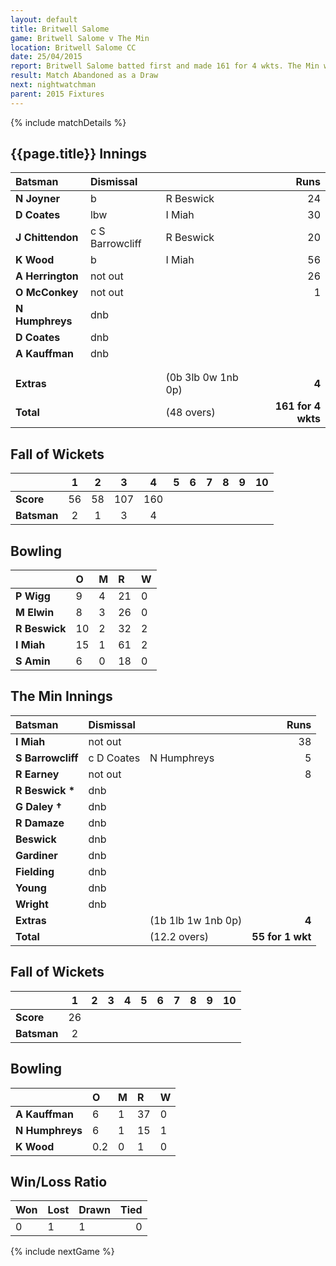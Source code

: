 ```yaml
---
layout: default
title: Britwell Salome
game: Britwell Salome v The Min
location: Britwell Salome CC
date: 25/04/2015
report: Britwell Salome batted first and made 161 for 4 wkts. The Min were 55 for 1 wkt when rain stopped play
result: Match Abandoned as a Draw
next: nightwatchman
parent: 2015 Fixtures
---
```


{% include matchDetails %}

## {{page.title}} Innings

| Batsman | Dismissal |  | Runs |
|:---|:---|---|---:|
| **N Joyner** | b | R Beswick | 24 |
| **D Coates** | lbw | I Miah | 30 |
| **J Chittendon** | c S Barrowcliff | R Beswick | 20 |
| **K Wood** | b | I Miah | 56 |
| **A Herrington** | not out |  | 26 |
| **O McConkey** | not out |  | 1 |
| **N Humphreys** | dnb |  |  |
| **D Coates** | dnb |  |  |
| **A Kauffman** | dnb |  |  |
|  |  |  |  |
|  |  |  |  |
| **Extras** | | (0b 3lb 0w 1nb 0p) | **4** |
| **Total** | | (48 overs) | **161 for 4 wkts** |

## Fall of Wickets

| | 1 | 2 | 3 | 4 | 5 | 6 | 7 | 8 | 9 | 10 |
|---|:---:|:---:|:---:|:---:|:---:|:---:|:---:|:---:|:---:|:---:|
| **Score** | 56 | 58 | 107 | 160 |  |  |  |  |  |  |
| **Batsman** | 2 | 1 | 3 | 4 |  |  |  |  |  |  |

## Bowling

| | O | M | R | W |
|---|:---|:---|:---|:---|
| **P Wigg** | 9 | 4 | 21 | 0 |
| **M Elwin** | 8 | 3 | 26 | 0 |
| **R Beswick** | 10 | 2 | 32 | 2 |
| **I Miah** | 15 | 1 | 61 | 2 |
| **S Amin** | 6 | 0 | 18 | 0 |

## The Min Innings

| Batsman | Dismissal |  | Runs |
|:---|:---|---|---:|
| **I Miah** | not out |  | 38 |
| **S Barrowcliff** | c D Coates | N Humphreys | 5 |
| **R Earney** | not out |  | 8 |
| **R Beswick &#42;** | dnb |  |  |
| **G Daley &#8224;** | dnb |  |  |
| **R Damaze** | dnb |  |  |
| **Beswick** | dnb |  |  |
| **Gardiner** | dnb |  |  |
| **Fielding** | dnb |  |  |
| **Young** | dnb |  |  |
| **Wright** | dnb |  |  |
| **Extras** | | (1b 1lb 1w 1nb 0p) | **4** |
| **Total** | | (12.2 overs) | **55 for 1 wkt** |

## Fall of Wickets

| | 1 | 2 | 3 | 4 | 5 | 6 | 7 | 8 | 9 | 10 |
|---|:---:|:---:|:---:|:---:|:---:|:---:|:---:|:---:|:---:|:---:|
| **Score** | 26 |  |  |  |  |  |  |  |  |  |
| **Batsman** | 2 |  |  |  |  |  |  |  |  |  |

## Bowling

| | O | M | R | W |
|---|:---|:---|:---|:---|
| **A Kauffman** | 6 | 1 | 37 | 0 |
| **N Humphreys** | 6 | 1 | 15 | 1 |
| **K Wood** | 0.2 | 0 | 1 | 0 |

## Win/Loss Ratio

| Won | Lost | Drawn | Tied |
|:---|:---|:---|---:|
| 0 | 1 | 1 | 0 |

{% include nextGame %}